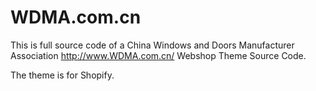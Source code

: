 # WDMA.com.cn
This is full source code of a China Windows and Doors Manufacturer Association http://www.WDMA.com.cn/  Webshop Theme Source Code.

The theme is for Shopify.
